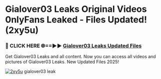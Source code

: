 # Gialover03 Leaks Original Videos 0nlyFans Leaked - Files Updated! (2xy5u)

<h3>🔴 CLICK HERE 🌐==►► <a href="https://tinyurl.com/4seja8ks" rel="nofollow">Gialover03 Leaks Updated Files</a></h3>

Get Gialover03 Leaks and all content. Now you can access all videos and pictures of Gialover03 Leaks. New Updated Files 2025!

[![2xy5u](https://i.imgur.com/EWjZXRe.gif)](https://tinyurl.com/4seja8ks)
gialover03 leak